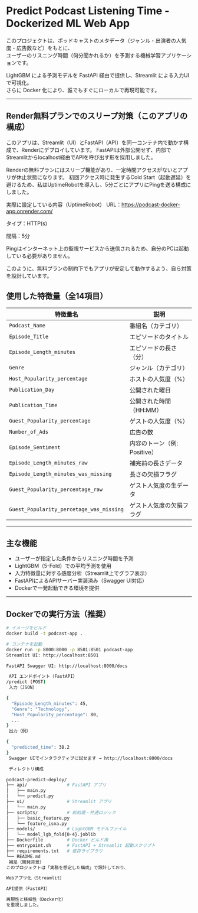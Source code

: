 #  Predict Podcast Listening Time - Dockerized ML Web App

このプロジェクトは、ポッドキャストのメタデータ（ジャンル・出演者の人気度・広告数など）をもとに、  
ユーザーのリスニング時間（何分聞かれるか）を予測する機械学習アプリケーションです。

LightGBM による予測モデルを FastAPI 経由で提供し、Streamlit による入力UIで可視化。  
さらに Docker 化により、誰でもすぐにローカルで再現可能です。

---

## Render無料プランでのスリープ対策（このアプリの構成）
このアプリは、Streamlit（UI）とFastAPI（API）を同一コンテナ内で動かす構成で、Renderにデプロイしています。
FastAPIは外部公開せず、内部でStreamlitからlocalhost経由でAPIを呼び出す形を採用しました。

Renderの無料プランにはスリープ機能があり、一定時間アクセスがないとアプリが休止状態になります。
初回アクセス時に発生するCold Start（起動遅延）を避けるため、私はUptimeRobotを導入し、5分ごとにアプリにPingを送る構成にしました。

 実際に設定している内容（UptimeRobot）
URL：https://podcast-docker-app.onrender.com/

タイプ：HTTP(s)

間隔：5分

Pingはインターネット上の監視サービスから送信されるため、自分のPCは起動している必要がありません。

このように、無料プランの制約下でもアプリが安定して動作するよう、自ら対策を設計しています。



##  使用した特徴量（全14項目）

| 特徴量名 | 説明 |
|----------|------|
| `Podcast_Name` | 番組名（カテゴリ） |
| `Episode_Title` | エピソードのタイトル |
| `Episode_Length_minutes` | エピソードの長さ（分） |
| `Genre` | ジャンル（カテゴリ） |
| `Host_Popularity_percentage` | ホストの人気度（%） |
| `Publication_Day` | 公開された曜日 |
| `Publication_Time` | 公開された時間（HH:MM） |
| `Guest_Popularity_percentage` | ゲストの人気度（%） |
| `Number_of_Ads` | 広告の数 |
| `Episode_Sentiment` | 内容のトーン（例: Positive） |
| `Episode_Length_minutes_raw` | 補完前の長さデータ |
| `Episode_Length_minutes_was_missing` | 長さの欠損フラグ |
| `Guest_Popularity_percentage_raw` | ゲスト人気度の生データ |
| `Guest_Popularity_percetage_was_missing` | ゲスト人気度の欠損フラグ |

---

##  主な機能

- ユーザーが指定した条件からリスニング時間を予測
- LightGBM（5-Fold）での平均予測を使用
- 入力特徴量に対する感度分析（Streamlit上でグラフ表示）
- FastAPIによるAPIサーバー実装済み（Swagger UI対応）
- Dockerで一発起動できる環境を提供

---

##  Dockerでの実行方法（推奨）

```bash
# イメージをビルド
docker build -t podcast-app .

# コンテナを起動
docker run -p 8000:8000 -p 8501:8501 podcast-app
Streamlit UI: http://localhost:8501

FastAPI Swagger UI: http://localhost:8000/docs

 API エンドポイント（FastAPI）
/predict (POST)
 入力（JSON）

{
  "Episode_Length_minutes": 45,
  "Genre": "Technology",
  "Host_Popularity_percentage": 80,
  ...
}
 出力（例）

{
  "predicted_time": 38.2
}
 Swagger UIでインタラクティブに試せます → http://localhost:8000/docs

 ディレクトリ構成

podcast-predict-deploy/
├── api/               # FastAPI アプリ
│   ├── main.py
│   └── predict.py
├── ui/                # Streamlit アプリ
│   └── main.py
├── scripts/           # 前処理・共通ロジック
│   ├── basic_feature.py
│   └── feature_isna.py
├── models/            # LightGBM モデルファイル
│   └── model_lgb_fold{0-4}.joblib
├── Dockerfile         # Docker ビルド用
├── entrypoint.sh      # FastAPI + Streamlit 起動スクリプト
├── requirements.txt   # 依存ライブラリ
└── README.md
 補足（開発背景）
このプロジェクトは「実務を想定した構成」で設計しており、

Webアプリ化（Streamlit）

API提供（FastAPI）

再現性と移植性（Docker化）
を重視しました。
